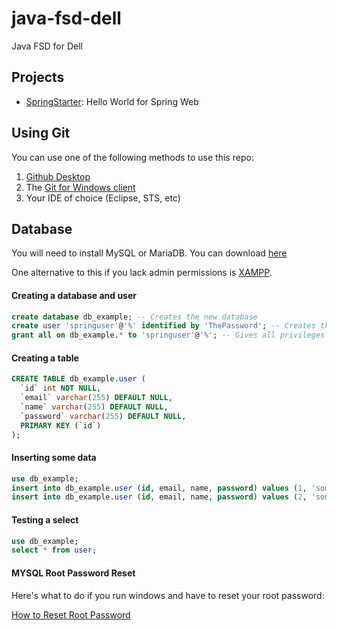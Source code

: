 # java-fsd-dell

Java FSD for Dell


## Projects

 * [SpringStarter](./SpringStarter/): Hello World for Spring Web

## Using Git

You can use one of the following methods to use this repo:

1. [Github Desktop](https://desktop.github.com)
2. The [Git for Windows client](https://git-scm.com/download/win)
3. Your IDE of choice (Eclipse, STS, etc)


## Database


You will need to install MySQL or MariaDB. You can download [here](https://dev.mysql.com/downloads/)

One alternative to this if you lack admin permissions is [XAMPP](https://www.apachefriends.org/download.html).


#### Creating a database and user

```sql
create database db_example; -- Creates the new database
create user 'springuser'@'%' identified by 'ThePassword'; -- Creates the user
grant all on db_example.* to 'springuser'@'%'; -- Gives all privileges to the new user on the newly created database
```

#### Creating a table

```sql
CREATE TABLE db_example.user (
  `id` int NOT NULL,
  `email` varchar(255) DEFAULT NULL,
  `name` varchar(255) DEFAULT NULL,
  `password` varchar(255) DEFAULT NULL,
  PRIMARY KEY (`id`)
);
```

#### Inserting some data

```sql
use db_example;
insert into db_example.user (id, email, name, password) values (1, 'someemail@someemailprovider.com', 'First', 'mypassword');
insert into db_example.user (id, email, name, password) values (2, 'someemail@someemailprovider.com', 'Second', 'mypassword2');
```


#### Testing a select

```sql
use db_example;
select * from user;
```

#### MYSQL Root Password Reset

Here's what to do if you run windows and have to reset your root password:

[How to Reset Root Password](https://dev.mysql.com/doc/mysql-windows-excerpt/5.7/en/resetting-permissions-windows.html)

